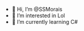 - 👋 Hi, I’m @SSMorais
- 👀 I’m interested in Lol
- 🌱 I’m currently learning C#

<!---
SSMorais/SSMorais is a ✨ special ✨ repository because its `README.md` (this file) appears on your GitHub profile.
You can click the Preview link to take a look at your changes.
--->
